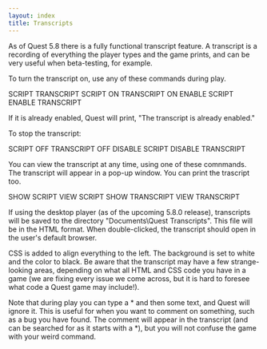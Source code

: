 ```yaml
---
layout: index
title: Transcripts
---
```


As of Quest 5.8 there is a fully functional transcript feature. A transcript is a recording of everything the player types and the game prints, and can be very useful when beta-testing, for example.

To turn the transcript on, use any of these commands during play.

SCRIPT
TRANSCRIPT
SCRIPT ON
TRANSCRIPT ON
ENABLE SCRIPT
ENABLE TRANSCRIPT

If it is already enabled, Quest will print, "The transcript is already enabled."

To stop the transcript:

SCRIPT OFF
TRANSCRIPT OFF
DISABLE SCRIPT
DISABLE TRANSCRIPT

You can view the transcript at any time, using one of these comnmands. The transcript will appear in a pop-up window. You can print the trascript too.

SHOW SCRIPT
VIEW SCRIPT
SHOW TRANSCRIPT
VIEW TRANSCRIPT

If using the desktop player (as of the upcoming 5.8.0 release), transcripts will be saved to the directory "Documents\Quest Transcripts". This file will be in the HTML format. When double-clicked, the transcript should open in the user's default browser.

CSS is added to align everything to the left. The background is set to white and the color to black. Be aware that the transcript may have a few strange-looking areas, depending on what all HTML and CSS code you have in a game (we are fixing every issue we come across, but it is hard to foresee what code a Quest game may include!).

Note that during play you can type a * and then some text, and Quest will ignore it. This is useful for when you want to comment on something, such as a bug you have found. The comment will appear in the transcript (and can be searched for as it starts with a *), but you will not confuse the game with your weird command.